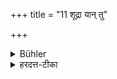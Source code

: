 +++
title = "11 शूद्रा यान् तु"

+++

<details><summary>Bühler</summary>

11. But if (a student and) a Śūdra woman merely look at each other, the recitation of the Veda must be interrupted,
</details>

<details><summary>हरदत्त-टीका</summary>

## सूत्रम्
शूद्रायां तु प्रेक्षणप्रतिप्रेक्षणयोरेवाऽनध्यायः ॥ ११ ॥  
## टिप्पनी
शूद्रायां तु यदा परस्परं प्रेक्षणं भवति तदैवाऽनध्यायः । न समानागारे, नापि शम्याप्रासादिति ॥ ११ ॥
</details>
